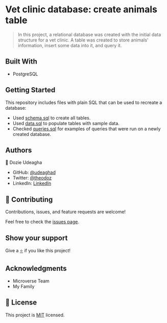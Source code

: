 # Vet clinic database: create animals table

> In this project, a relational database was created with the initial data structure for a vet clinic. A table was created to store animals' information, insert some data into it, and query it.

## Built With

- PostgreSQL


## Getting Started

This repository includes files with plain SQL that can be used to recreate a database:

- Used [schema.sql](./schema.sql) to create all tables.
- Used [data.sql](./data.sql) to populate tables with sample data.
- Checked [queries.sql](./queries.sql) for examples of queries that were run on a newly created database. 

## Authors

👤  Dozie Udeagha

- GitHub: [@udeaghad](https://github.com/udeaghad)
- Twitter: [@theodoz](https://twitter.com/theodoz)
- LinkedIn: [LinkedIn](https://www.linkedin.com/in/dozie-udeagha/)

## 🤝 Contributing

Contributions, issues, and feature requests are welcome!

Feel free to check the [issues page](https://github.com/udeaghad/vet_clinic-sql/issues).

## Show your support

Give a [⭐️](https://github.com/udeaghad/vet_clinic-sql/stargazers) if you like this project!

## Acknowledgments

- Microverse Team
- My Family

## 📝 License

This project is [MIT](./MIT.md) licensed.
